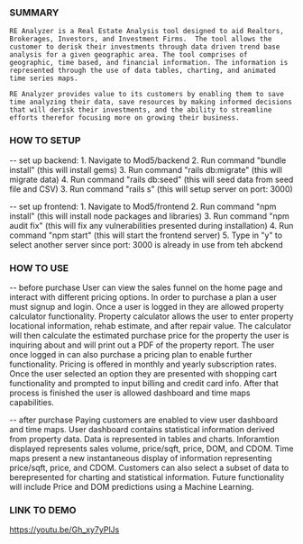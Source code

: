 
### SUMMARY
    RE Analyzer is a Real Estate Analysis tool designed to aid Realtors, Brokerages, Investors, and Investment Firms.  The tool allows the customer to derisk their investments through data driven trend base analysis for a given geographic area. The tool comprises of geographic, time based, and financial information. The information is represented through the use of data tables, charting, and animated time series maps. 

    RE Analyzer provides value to its customers by enabling them to save time analyzing their data, save resources by making informed decisions that will derisk their investments, and the ability to streamline efforts therefor focusing more on growing their business.


### HOW TO SETUP
 -- set up backend:
    1. Navigate to Mod5/backend
    2. Run command "bundle install" (this will install gems)
    3. Run command "rails db:migrate" (this will migrate data)
    4. Run command "rails db:seed" (this will seed data from seed file and CSV)
    3. Run command "rails s" (this will setup server on port: 3000)

 -- set up frontend:
    1. Navigate to Mod5/frontend
    2. Run command "npm install" (this will install node packages and libraries)
    3. Run command "npm audit fix" (this will fix any vulnerabilities presented during installation)
    4. Run command "npm start" (this will start the frontend server)
    5. Type in "y" to select another server since port: 3000 is already in use from teh abckend


### HOW TO USE
 -- before purchase
    User can view the sales funnel on the home page and interact with different pricing options.  In order to purchase a plan a user must signup and login.  Once a user is logged in they are allowed property calculator functionality. Property calculator allows the user to enter property locational information, rehab estimate, and after repair value. The calculator will then calculate the estimated purchase price for the property the user is inquiring about and will print out a PDF of the property report. The user once logged in can also purchase a pricing plan to enable further functionality. Pricing is offered in monthly and yearly subscription rates. Once the user selected an option they are presented with shopping cart functionality and prompted to input billing and credit card info.  After that process is finished the user is allowed dashboard and time maps capabilities.

 -- after purchase
    Paying customers are enabled to view user dashboard and time maps. User dashboard contains statistical information derived from property data. Data is represented in tables and charts.  Inforamtion displayed represents sales volume, price/sqft, price, DOM, and CDOM.  Time maps present a new instantaneous display of information representing price/sqft, price, and CDOM. Customers can also select a subset of data to berepresented for charting and statistical information. Future functionality will include Price and DOM predictions using a Machine Learning. 
    

### LINK TO DEMO
https://youtu.be/Gh_xy7yPlJs